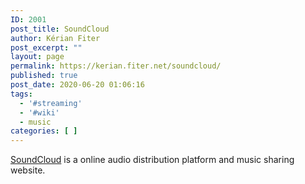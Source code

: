 ```yaml
---
ID: 2001
post_title: SoundCloud
author: Kérian Fiter
post_excerpt: ""
layout: page
permalink: https://kerian.fiter.net/soundcloud/
published: true
post_date: 2020-06-20 01:06:16
tags:
  - '#streaming'
  - '#wiki'
  - music
categories: [ ]
---
```

[SoundCloud][1] is a online audio distribution platform and music sharing website.

 [1]: https://soundcloud.com/